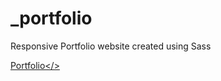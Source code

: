 # _portfolio
Responsive Portfolio website created using Sass

<a href="https://sephdev.github.io/_portfolio">Portfolio</>
